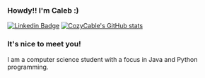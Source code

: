 ### Howdy!! I'm Caleb :)

[![Linkedin Badge](https://img.shields.io/badge/-LinkedIn-0e76a8?style=flat-square&logo=Linkedin&logoColor=white)](https://www.linkedin.com/in/caleb-ellis-394752125/)
[![CozyCable's GitHub stats](https://github-readme-stats.vercel.app/api?username=cozycable)](https://github.com/anuraghazra/github-readme-stats)

### It's nice to meet you!

I am a computer science student with a focus in Java and Python programming.

